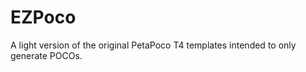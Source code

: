 EZPoco
======
A light version of the original PetaPoco T4 templates intended to only generate POCOs.